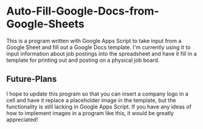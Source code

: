 # Auto-Fill-Google-Docs-from-Google-Sheets
This is a program written with Google Apps Script to take input from a Google Sheet and fill out a Google Docs template.
I'm currently using it to input information about job postings into the spreadsheet and have it fill in a template for printing out and posting on a physical job board. 

## Future-Plans
I hope to update this program so that you can insert a company logo in a cell and have it replace a placeholder image in the template, but the functionality is still lacking in Google Apps Script.
If you have any ideas of how to implement images in a program like this, it would be greatly appreciated!
